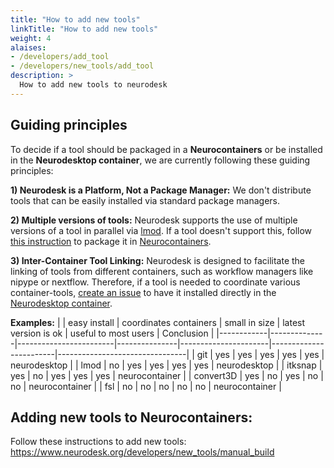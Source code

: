 ```yaml
---
title: "How to add new tools"
linkTitle: "How to add new tools"
weight: 4
alaises:
- /developers/add_tool
- /developers/new_tools/add_tool
description: >
  How to add new tools to neurodesk
---
```


## Guiding principles 
To decide if a tool should be packaged in a **Neurocontainers** or be installed in the **Neurodesktop container**, we are currently following these guiding principles:

**1) Neurodesk is a Platform, Not a Package Manager:** We don't distribute tools that can be easily installed via standard package managers.

**2) Multiple versions of tools:** Neurodesk supports the use of multiple versions of a tool in parallel via [lmod]( https://lmod.readthedocs.io/en/latest). If a tool doesn't support this, follow [this instruction](#adding-new-tools-to-neurocontainers) to package it in [Neurocontainers](https://github.com/NeuroDesk/neurocontainers).

**3) Inter-Container Tool Linking:** Neurodesk is designed to facilitate the linking of tools from different containers, such as workflow managers like nipype or nextflow. Therefore, if a tool is needed to coordinate various container-tools, [create an issue](https://github.com/NeuroDesk/neurodesktop/issues/new) to have it installed directly in the [Neurodesktop container](https://github.com/NeuroDesk/neurodesktop).

**Examples:**
|            | easy install | coordinates containers | small in size | latest version is ok | useful to most users   | Conclusion                     |
|------------|--------------|------------------------|---------------|----------------------|------------------------|--------------------------------|
| git        | yes          | yes                    | yes           | yes                  | yes                    | neurodesktop                   |
| lmod       | no           | yes                    | yes           | yes                  | yes                    | neurodesktop                   |
| itksnap    | yes          | no                     | yes           | yes                  | yes                    | neurocontainer                     |
| convert3D  | yes          | no                     | yes           | no                   | no                     | neurocontainer                      |
| fsl        | no           | no                     | no            | no                   | no                     | neurocontainer                      |


## Adding new tools to Neurocontainers:
Follow these instructions to add new tools: https://www.neurodesk.org/developers/new_tools/manual_build
